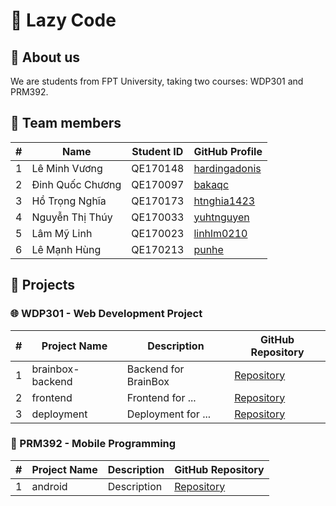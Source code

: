 # 🦥 Lazy Code

## 🌟 About us

We are students from FPT University, taking two courses: WDP301 and PRM392.

## 👥 Team members

| #   | Name             | Student ID | GitHub Profile                                    |
| --- | ---------------- | ---------- | ------------------------------------------------- |
| 1   | Lê Minh Vương    | QE170148   | [hardingadonis](https://github.com/hardingadonis) |
| 2   | Đinh Quốc Chương | QE170097   | [bakaqc](https://github.com/bakaqc)               |
| 3   | Hồ Trọng Nghĩa   | QE170173   | [htnghia1423](https://github.com/htnghia1423)     |
| 4   | Nguyễn Thị Thúy  | QE170033   | [yuhtnguyen](https://github.com/yuhtnguyen)       |
| 5   | Lâm Mỹ Linh      | QE170023   | [linhlm0210](https://github.com/linhlm0210)       |
| 6   | Lê Mạnh Hùng     | QE170213   | [punhe](https://github.com/punhe)                 |

## 🚀 Projects

### 🌐 WDP301 - Web Development Project

| #   | Project Name     | Description          | GitHub Repository                                     |
| --- | ---------------- | -------------------- | ----------------------------------------------------- |
| 1   | brainbox-backend | Backend for BrainBox | [Repository](https://github/lzaycoe/brainbox-backend) |
| 2   | frontend         | Frontend for ...     | [Repository](https://github/lzaycoe/frontend)         |
| 3   | deployment       | Deployment for ...   | [Repository](https://github/lzaycoe/deployment)       |

### 📱 PRM392 - Mobile Programming

| #   | Project Name | Description | GitHub Repository                            |
| --- | ------------ | ----------- | -------------------------------------------- |
| 1   | android      | Description | [Repository](https://github/lzaycoe/android) |
